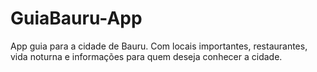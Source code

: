 # GuiaBauru-App
App guia para a cidade de Bauru. Com locais importantes, restaurantes, vida noturna e informações para quem deseja conhecer a cidade.
